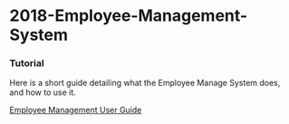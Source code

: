 # 2018-Employee-Management-System

### Tutorial
Here is a short guide detailing what the Employee Manage System does, and how to use it.

[Employee Management User Guide](https://www.youtube.com/watch?v=u3EKITBXfLc)
